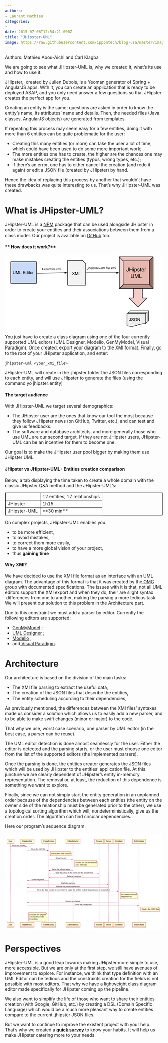```yaml
---
authors:
- Laurent Mathieu
categories:
- 
date: 2015-07-06T12:54:21.000Z
title: "JHipster-UML"
image: https://raw.githubusercontent.com/ippontech/blog-usa/master/images/2016/12/jroux.png
---
```


Authors: <span class="s1">Mathieu Abou-Aichi and Carl Klagba</span>

We are going to see what JHipster-UML is, why we created it, what’s its use and how to use it.

JHipster,  created by Julien Dubois, is a Yeoman generator of Spring + AngularJS apps. With it, you can create an application that is ready to be deployed ASAP, and you only need answer a few questions so that JHipster creates the perfect app for you.

Creating an entity is the same: questions are asked in order to know the entity’s name, its attributes’ name and details. Then, the needed files (Java classes, AngularJS objects) are generated from templates.

If repeating this process may seem easy for a few entities, doing it with more than 6 entities can be quite problematic for the user:

- Creating this many entities (or more) can take the user a lot of time, which could have been used to do some more important work;
- The more entities one has to create, the higher are the chances one may make mistakes creating the entities (typos, wrong types, etc.);
- If there’s an error, one has to either cancel the creation (and redo it again) or edit a JSON file (created by JHipster) by hand.

Hence the idea of replacing this process by another that wouldn’t have these drawbacks was quite interesting to us. That’s why JHipster-UML was created.

# What is JHipster-UML?

JHipster-UML is a [NPM](https://www.npmjs.com/package/jhipster-uml) package that can be used alongside JHipster in order to create your entities and their associations between them from a class model. Our project is available on [GitHub](https://github.com/jhipster/jhipster-uml) too.

#### ** How does it work?**

[![JHipsterUML](https://raw.githubusercontent.com/ippontech/blog-usa/master/images/2015/07/JHipsterUML.png)](https://raw.githubusercontent.com/ippontech/blog-usa/master/images/2015/07/JHipsterUML.png)

You just have to create a class diagram using one of the four currently supported UML editors (UML Designer, Modelio, GenMyModel, Visual Paradigm). Once created, export your diagram to the XMI format. Finally, go to the root of your JHipster application, and enter:

`jhipster-uml <your_xmi_file>`

JHipster-UML will create in the .jhipster folder the JSON files corresponding to each entity, and will use JHipster to generate the files (using the command yo jhipster:entity)

#### The target audience

With JHipster-UML we target several demographics:

- The JHipster user are the ones that know our tool the most because they follow JHipster news (on GitHub, Twitter, etc.), and can test and give us feedbacks.
- The software and database architects, and more generally those who use UML are our second target. If they are not JHipster users, JHipster-UML can be an incentive for them to become one.

Our goal is to make the JHipster user pool bigger by making them use JHipster UML.

#### JHipster vs JHipster-UML : Entities creation comparison

Below, a tab displaying the time taken to create a whole domain with the classic JHipster Q&A method and the JHipster-UML’s:

<table border="1" style="border-color: black;"><tbody><tr><td></td><td>12 entities, 17 relationships</td></tr><tr><td>JHipster</td><td>1h15</td></tr><tr><td>JHipster-UML</td><td>**30 min**</td></tr></tbody></table>On complex projects, JHipster-UML enables you:

- to be more efficient,
- to avoid mistakes,
- to correct them more easily,
- to have a more global vision of your project,
- thus **gaining time**

#### Why XMI?

We have decided to use the XMI file format as an interface with an UML diagram. The advantage of this format is that it was created by the[ OMG](http://www.omg.org/index.htm) group with documented specifications. The issues with it is that, not all UML editors support the XMI export and when they do, their are slight syntax  differences from one to another, making the parsing a more tedious task. We will present our solution to this problem in the Architecture part.

Due to this constraint we must add a parser by editor. Currently the following editors are supported:

- [GenMyModel](https://www.genmymodel.com/) ;
- [UML Designer](http://www.umldesigner.org/) ;
- [Modelio](https://www.modelio.org/) ;
- and[ Visual Paradigm](http://www.visual-paradigm.com/).

# Architecture

Our architecture is based on the division of the main tasks:

- The XMI file parsing to extract the useful data,
- The creation of the JSON files that describe the entities,
- The entity scheduling according to their dependencies,

As previously mentioned, the differences between the XMI files’ syntaxes made us consider a solution which allows us to easily add a new parser, and to be able to make swift changes (minor or major) to the code.

That why we use, worst case scenario, one parser by UML editor (in the best case, a parser can be reuse).

The UML editor detection is done almost seamlessly for the user. Either the editor is detected and the parsing starts, or the user must choose one editor from the list of the supported editors (the implemented parsers).

Once the parsing is done, the entities creator generates the JSON files which will be used by JHipster to the entities’ application file. At this juncture we are clearly dependent of JHipster’s entity in-memory representation. The removal or, at least, the reduction of this dependence is something we want to explore.

Finally, since we can not simply start the entity generation in an unplanned order because of the dependencies between each entities (the entity on the owner side of the relationship must be generated prior to the other), we use a topological sorting algorithm which will, nondeterministically, give us the creation order. The algorithm can find circular dependencies.

Here our program’s sequence diagram:

[![seq_diag](https://raw.githubusercontent.com/ippontech/blog-usa/master/images/2015/07/seq_diag.png)](https://raw.githubusercontent.com/ippontech/blog-usa/master/images/2015/07/seq_diag.png)

# Perspectives

JHipster-UML is a good leap towards making JHipster more simple to use, more accessible. But we are only at the first step, we still have avenues of improvement to explore. For instance, we think that type definition with an UML Editor can be tedious and the constraints creation for the fields is not possible with most editors. That why we have a lightweight class diagram editor made specifically for JHipster coming up the pipeline.

We also want to simplify the life of those who want to share their entities creation (with Google, GitHub, etc.) by creating a DSL (Domain Specific Language) which would be a much more pleasant way to create entities compare to the current .jhipster JSON files.

But we want to continue to improve the existent project with your help. That’s why we created a [**quick survey**](https://docs.google.com/a/ippon.fr/forms/d/1qRLWsBxErVz27FI3i0W-crNs6CDkxLn-6rNMFKur3ak/viewform) to know your habits. It will help us make JHipster catering more to your needs.
